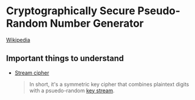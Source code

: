 # Cryptographically Secure Pseudo-Random Number Generator

<a href="https://en.wikipedia.org/wiki/Cryptographically_secure_pseudorandom_number_generator">Wikipedia</a>

## Important things to understand

- <a href="https://en.wikipedia.org/wiki/Stream_cipher">Stream cipher</a>
  > In short, it's a symmetric key cipher that combines plaintext digits with a psuedo-random <a href="https://en.wikipedia.org/wiki/Keystream">key stream</a>.
